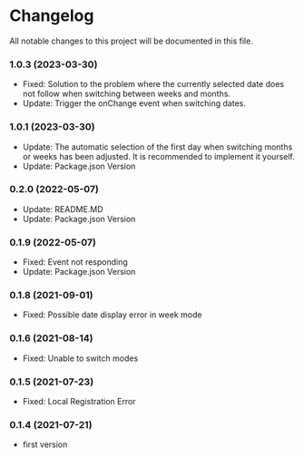 
# Changelog
All notable changes to this project will be documented in this file.

### 1.0.3 (2023-03-30)

- Fixed: Solution to the problem where the currently selected date does not follow when switching between weeks and months.
- Update: Trigger the onChange event when switching dates.

### 1.0.1 (2023-03-30)

- Update: The automatic selection of the first day when switching months or weeks has been adjusted. It is recommended to implement it yourself.
- Update: Package.json Version

### 0.2.0 (2022-05-07)

- Update: README.MD
- Update: Package.json Version

### 0.1.9 (2022-05-07)

- Fixed: Event not responding
- Update: Package.json Version

### 0.1.8 (2021-09-01)

- Fixed: Possible date display error in week mode

### 0.1.6 (2021-08-14)

- Fixed: Unable to switch modes

### 0.1.5 (2021-07-23)

- Fixed: Local Registration Error

### 0.1.4 (2021-07-21)

- first version

